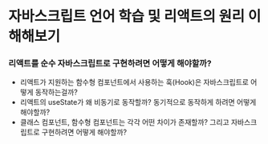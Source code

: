 # 자바스크립트 언어 학습 및 리액트의 원리 이해해보기 

### 리액트를 순수 자바스크립트로 구현하려면 어떻게 해야할까?
 - 리액트가 지원하는 함수형 컴포넌트에서 사용하는 훅(Hook)은 자바스크립트로 어떻게 동작하는걸까? 
 - 리액트의 useState가 왜 비동기로 동작할까? 동기적으로 동작하게 하려면 어떻게 해야할까?
 - 클래스 컴포넌트, 함수형 컴포넌트는 각각 어떤 차이가 존재할까? 그리고 자바스크립트로 구현하려면 어떻게 해야할까?
